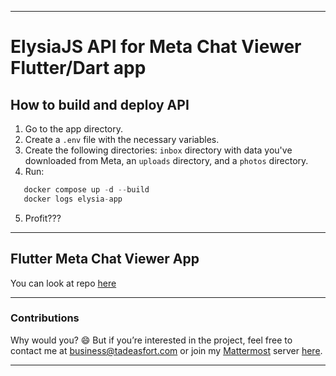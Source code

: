
---

# ElysiaJS API for Meta Chat Viewer Flutter/Dart app

## How to build and deploy API

1. Go to the app directory.
2. Create a `.env` file with the necessary variables.
3. Create the following directories: `inbox` directory with data you've downloaded from Meta, an `uploads` directory, and a `photos` directory.
4. Run:

```typescript
   docker compose up -d --build
   docker logs elysia-app
```

5. Profit???
--- 

## Flutter Meta Chat Viewer App

You can look at repo [here](https://github.com/tadeasf/flutter_chat_viewer)

--- 

### Contributions

Why would you? 😄 But if you’re interested in the project, feel free to contact me at business@tadeasfort.com or join my [Mattermost](https://github.com/mattermost/mattermost) server [here](https://mattermost.tadeasfort.com/signup_user_complete/?id=m71qne1f5br7zedt1izxayum6h&md=link&sbr=fa).

--- 
